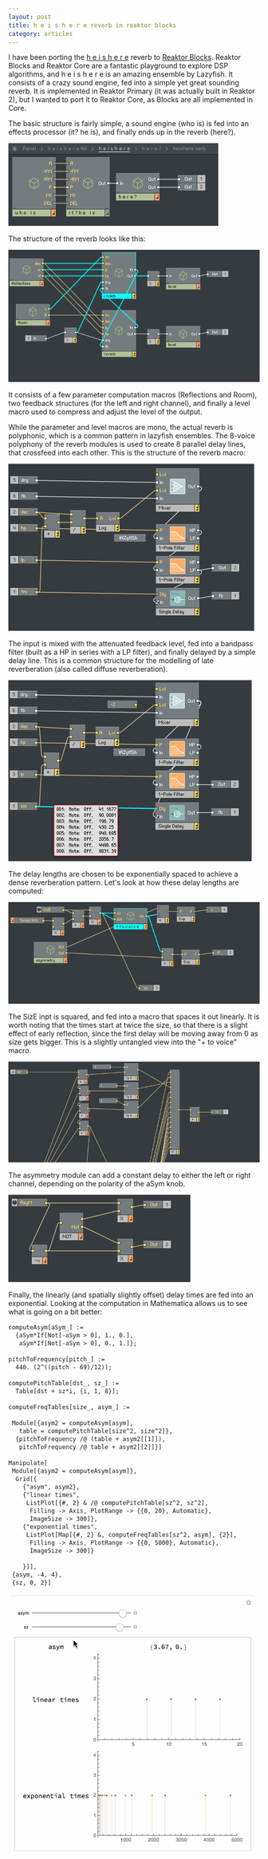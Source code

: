 ```yaml
---
layout: post
title: h e i s h e r e reverb in reaktor blocks
category: articles
---
```


I have been porting the [h e i s h e r e](https://www.native-instruments.com/en/reaktor-community/reaktor-user-library/entry/show/2435/)
reverb to [Reaktor Blocks](https://www.native-instruments.com/en/products/komplete/synths/reaktor-6/blocks/).
Reaktor Blocks and Reaktor Core are a fantastic playground to explore DSP algorithms, and h e i s h e r e is an amazing ensemble
by Lazyfish. It consists of a crazy sound engine, fed into a simple yet great sounding reverb.
It is implemented in Reaktor Primary (it was actually built in Reaktor 2), but I wanted to port it to Reaktor Core,
as Blocks are all implemented in Core.

The basic structure is fairly simple, a sound engine (who is) is fed into an effects processor (it? he is), and finally ends up
in the reverb (here?).

![he is here overview](../figs/heishere/he-is-here-overview.png)

The structure of the reverb looks like this:

![he is here reverb toplevel](../figs/heishere/he-is-here-verb1.png)

It consists of a few parameter computation macros (Reflections and Room),
two feedback structures (for the left and right channel), and finally a
level macro used to compress and adjust the level of the output.

While the parameter and level macros are mono, the actual reverb is polyphonic,
which is a common pattern in lazyfish ensembles.
The 8-voice polyphony of the reverb modules is used to create 8 parallel delay lines,
that crossfeed into each other. This is the structure of the reverb macro:

![delay lines](../figs/heishere/he-is-here-verb2.png)

The input is mixed with the attenuated feedback level, fed into a bandpass filter
(built as a HP in series with a LP filter), and finally delayed by a simple delay line.
This is a common structure for the modelling of late reverberation (also called diffuse reverberation).

![delay lengths](../figs/heishere/he-is-here-delay-lengths.png)

The delay lengths are chosen to be exponentially spaced to achieve a dense reverberation pattern.
Let's look at how these delay lengths are computed:

![delay length computation](../figs/heishere/he-is-here-delay-length-computation.png)

The SizE inpt is squared, and fed into a macro that spaces it out linearly.
It is worth noting that the times start at twice the size, so that there is a slight effect
of early reflection, since the first delay will be moving away from 0 as size gets bigger.
This is a slightly untangled view into the "+ to voice" macro.

![to voice macro](../figs/heishere/he-is-here-to-voice.png)

The asymmetry module can add a constant delay to either the left or right channel, depending
on the polarity of the aSym knob.

![asym computation](../figs/heishere/he-is-here-asym.png)

Finally, the linearly (and spatially slightly offset) delay times are fed into an exponential.
Looking at the computation in Mathematica allows us to see what is going on a bit better:

```
computeAsym[aSym_] :=
  {aSym*If[Not[-aSym > 0], 1., 0.],
   aSym*If[Not[-aSym > 0], 0., 1.]};

pitchToFrequency[pitch_] :=
  440. (2^((pitch - 69)/12));

computePitchTable[dst_, sz_] :=
  Table[dst + sz*i, {i, 1, 8}];

computeFreqTables[size_, asym_] :=

 Module[{asym2 = computeAsym[asym],
   table = computePitchTable[size^2, size^2]},
  {pitchToFrequency /@ (table + asym2[[1]]),
   pitchToFrequency /@ table + asym2[[2]]}]

Manipulate[
 Module[{asym2 = computeAsym[asym]},
  Grid[{
    {"asym", asym2},
    {"linear times",
     ListPlot[{#, 2} & /@ computePitchTable[sz^2, sz^2],
      Filling -> Axis, PlotRange -> {{0, 20}, Automatic},
      ImageSize -> 300]},
    {"exponential times",
     ListPlot[Map[{#, 2} &, computeFreqTables[sz^2, asym], {2}],
      Filling -> Axis, PlotRange -> {{0, 5000}, Automatic},
      ImageSize -> 300]}

    }]],
 {asym, -4, 4},
 {sz, 0, 2}]
```

![delay lengths](../figs/heishere/he-is-here-delay-lengths.gif)
